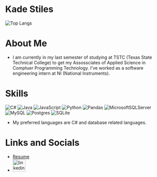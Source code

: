 # Kade Stiles
![Top Langs](https://github-readme-stats.vercel.app/api/top-langs/?username=kbstiles&layout=compact)

# About Me
- I am currently in my last semester of studying at TSTC (Texas State Technical College) to get my Assossciates of Applied Science in Comptuer Programming Technology. I've worked as a software engineering intern at NI (National Instruments).

# Skills
![C#](https://img.shields.io/badge/c%23-%23239120.svg?style=for-the-badge&logo=csharp&logoColor=white) ![Java](https://img.shields.io/badge/java-%23ED8B00.svg?style=for-the-badge&logo=openjdk&logoColor=white) ![JavaScript](https://img.shields.io/badge/javascript-%23323330.svg?style=for-the-badge&logo=javascript&logoColor=%23F7DF1E) ![Python](https://img.shields.io/badge/python-3670A0?style=for-the-badge&logo=python&logoColor=ffdd54) ![Pandas](https://img.shields.io/badge/pandas-%23150458.svg?style=for-the-badge&logo=pandas&logoColor=white) ![MicrosoftSQLServer](https://img.shields.io/badge/Microsoft%20SQL%20Server-CC2927?style=for-the-badge&logo=microsoft%20sql%20server&logoColor=white) ![MySQL](https://img.shields.io/badge/mysql-4479A1.svg?style=for-the-badge&logo=mysql&logoColor=white) ![Postgres](https://img.shields.io/badge/postgres-%23316192.svg?style=for-the-badge&logo=postgresql&logoColor=white) ![SQLite](https://img.shields.io/badge/sqlite-%2307405e.svg?style=for-the-badge&logo=sqlite&logoColor=white)

- My preferred languages are C# and database related languages.

# Links and Socials

- [Resume](https://docs.google.com/document/d/1mdo3uipfE1SJiVP5dUOeltzZG-Uv94JTLyrhLPem3Bk/edit?usp=sharing)
- [<img src='https://cdn.jsdelivr.net/npm/simple-icons@3.0.1/icons/linkedin.svg' alt='linkedin' height='40'>](https://www.linkedin.com/in/https://www.linkedin.com/in/kade-stiles-941325225//)  
